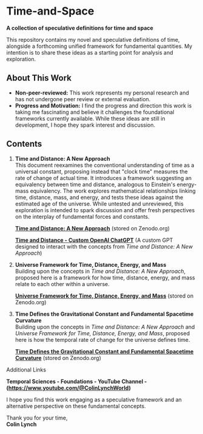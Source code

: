 # Time-and-Space  
**A collection of speculative definitions for time and space**

This repository contains my novel and speculative definitions of time, alongside a forthcoming unified framework for fundamental quantities. My intention is to share these ideas as a starting point for analysis and exploration.

## About This Work  
- **Non-peer-reviewed:** This work represents my personal research and has not undergone peer review or external evaluation.  
- **Progress and Motivation:** I find the progress and direction this work is taking me fascinating and believe it challenges the foundational frameworks currently available. While these ideas are still in development, I hope they spark interest and discussion.  

## Contents  
1. **Time and Distance: A New Approach**  
   This document reexamines the conventional understanding of time as a universal constant, proposing instead that "clock time" measures the rate of change of actual time. It introduces a framework suggesting an equivalency between time and distance, analogous to Einstein's energy-mass equivalency. The work explores mathematical relationships linking time, distance, mass, and energy, and tests these ideas against the estimated age of the universe. While untested and unreviewed, this exploration is intended to spark discussion and offer fresh perspectives on the interplay of fundamental forces and constants.  

   **[Time and Distance: A New Approach](https://doi.org/10.5281/zenodo.14560148)** (stored on Zenodo.org)

   **[Time and Distance - Custom OpenAI ChatGPT](https://chatgpt.com/g/g-67731559dc9481918ddf4a312de0516b-time-and-distance-a-new-approach)** (A custom GPT designed to interact with the concepts from *Time and Distance: A New Approach*)

3. **Universe Framework for Time, Distance, Energy, and Mass**  
   Building upon the concepts in *Time and Distance: A New Approach*, proposed here is a framework for how time, distance, energy, and mass relate to each other within a universe.

   **[Universe Framework for Time, Distance, Energy, and Mass](https://doi.org/10.5281/zenodo.14597436)** (stored on Zenodo.org)

2. **Time Defines the Gravitational Constant and Fundamental Spacetime Curvature**  
   Building upon the concepts in *Time and Distance: A New Approach* and *Universe Framework for Time, Distance, Energy, and Mass*, proposed here is how the temporal rate of change for the universe defines time.

   **[Time Defines the Gravitational Constant and Fundamental Spacetime Curvature](https://doi.org/10.5281/zenodo.14624275)** (stored on Zenodo.org)

Additional Links

**Temporal Sciences - Foundations - YouTube Channel - (https://www.youtube.com/@ColinLynchWorld)**


I hope you find this work engaging as a speculative framework and an alternative perspective on these fundamental concepts.

Thank you for your time,  
**Colin Lynch**

